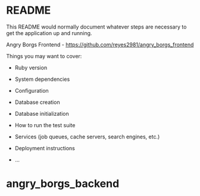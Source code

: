 # README

This README would normally document whatever steps are necessary to get the
application up and running.

Angry Borgs Frontend - https://github.com/reyes2981/angry_borgs_frontend

Things you may want to cover:

* Ruby version

* System dependencies

* Configuration

* Database creation

* Database initialization

* How to run the test suite

* Services (job queues, cache servers, search engines, etc.)

* Deployment instructions

* ...
# angry_borgs_backend
